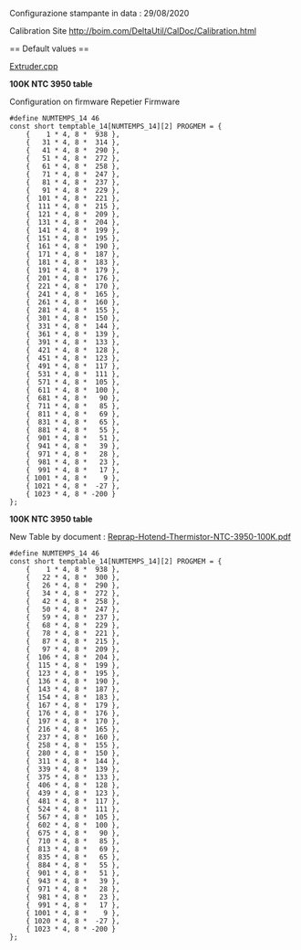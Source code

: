 Configurazione stampante in data : 29/08/2020

Calibration Site
http://boim.com/DeltaUtil/CalDoc/Calibration.html

== Default values ==

[Extruder.cpp](https://github.com/sandro730/Repetier-Firmware/blob/MyMaster/src/ArduinoAVR/Repetier/Extruder.cpp)

**100K NTC 3950 table**

Configuration on firmware Repetier Firmware

```
#define NUMTEMPS_14 46
const short temptable_14[NUMTEMPS_14][2] PROGMEM = {
	{    1 * 4, 8 *  938 },
	{   31 * 4, 8 *  314 },
	{   41 * 4, 8 *  290 },
	{   51 * 4, 8 *  272 },
	{   61 * 4, 8 *  258 },
	{   71 * 4, 8 *  247 },
	{   81 * 4, 8 *  237 },
	{   91 * 4, 8 *  229 },
	{  101 * 4, 8 *  221 },
	{  111 * 4, 8 *  215 },
	{  121 * 4, 8 *  209 },
	{  131 * 4, 8 *  204 },
	{  141 * 4, 8 *  199 },
	{  151 * 4, 8 *  195 },
	{  161 * 4, 8 *  190 },
	{  171 * 4, 8 *  187 },
	{  181 * 4, 8 *  183 },
	{  191 * 4, 8 *  179 },
	{  201 * 4, 8 *  176 },
	{  221 * 4, 8 *  170 },
	{  241 * 4, 8 *  165 },
	{  261 * 4, 8 *  160 },
	{  281 * 4, 8 *  155 },
	{  301 * 4, 8 *  150 },
	{  331 * 4, 8 *  144 },
	{  361 * 4, 8 *  139 },
	{  391 * 4, 8 *  133 },
	{  421 * 4, 8 *  128 },
	{  451 * 4, 8 *  123 },
	{  491 * 4, 8 *  117 },
	{  531 * 4, 8 *  111 },
	{  571 * 4, 8 *  105 },
	{  611 * 4, 8 *  100 },
	{  681 * 4, 8 *   90 },
	{  711 * 4, 8 *   85 },
	{  811 * 4, 8 *   69 },
	{  831 * 4, 8 *   65 },
	{  881 * 4, 8 *   55 },
	{  901 * 4, 8 *   51 },
	{  941 * 4, 8 *   39 },
	{  971 * 4, 8 *   28 },
	{  981 * 4, 8 *   23 },
	{  991 * 4, 8 *   17 },
	{ 1001 * 4, 8 *    9 },
	{ 1021 * 4, 8 *  -27 },
	{ 1023 * 4, 8 * -200 }
};
```



**100K NTC 3950 table**

New Table by document : [Reprap-Hotend-Thermistor-NTC-3950-100K.pdf](http://www.makeralot.com/download/Reprap-Hotend-Thermistor-NTC-3950-100K.pdf)

```
#define NUMTEMPS_14 46
const short temptable_14[NUMTEMPS_14][2] PROGMEM = {
	{    1 * 4, 8 *  938 },
	{   22 * 4, 8 *  300 },
	{   26 * 4, 8 *  290 },
	{   34 * 4, 8 *  272 },
	{   42 * 4, 8 *  258 },
	{   50 * 4, 8 *  247 },
	{   59 * 4, 8 *  237 },
	{   68 * 4, 8 *  229 },
	{   78 * 4, 8 *  221 },
	{   87 * 4, 8 *  215 },
	{   97 * 4, 8 *  209 },
	{  106 * 4, 8 *  204 },
	{  115 * 4, 8 *  199 },
	{  123 * 4, 8 *  195 },
	{  136 * 4, 8 *  190 },
	{  143 * 4, 8 *  187 },
	{  154 * 4, 8 *  183 },
	{  167 * 4, 8 *  179 },
	{  176 * 4, 8 *  176 },
	{  197 * 4, 8 *  170 },
	{  216 * 4, 8 *  165 },
	{  237 * 4, 8 *  160 },
	{  258 * 4, 8 *  155 },
	{  280 * 4, 8 *  150 },
	{  311 * 4, 8 *  144 },
	{  339 * 4, 8 *  139 },
	{  375 * 4, 8 *  133 },
	{  406 * 4, 8 *  128 },
	{  439 * 4, 8 *  123 },
	{  481 * 4, 8 *  117 },
	{  524 * 4, 8 *  111 },
	{  567 * 4, 8 *  105 },
	{  602 * 4, 8 *  100 },
	{  675 * 4, 8 *   90 },
	{  710 * 4, 8 *   85 },
	{  813 * 4, 8 *   69 },
	{  835 * 4, 8 *   65 },
	{  884 * 4, 8 *   55 },
	{  901 * 4, 8 *   51 },
	{  943 * 4, 8 *   39 },
	{  971 * 4, 8 *   28 },
	{  981 * 4, 8 *   23 },
	{  991 * 4, 8 *   17 },
	{ 1001 * 4, 8 *    9 },
	{ 1020 * 4, 8 *  -27 },
	{ 1023 * 4, 8 * -200 }
};
```

